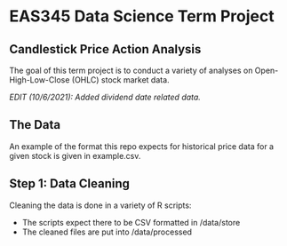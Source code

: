 # EAS345 Data Science Term Project
## Candlestick Price Action Analysis

The goal of this term project is to conduct a variety of analyses on Open-High-Low-Close (OHLC) stock market data.

_EDIT (10/6/2021): Added dividend date related data._

## The Data
An example of the format this repo expects for historical price data for a given stock is given in example.csv.

## Step 1: Data Cleaning
Cleaning the data is done in a variety of R scripts:
- The scripts expect there to be CSV formatted in /data/store
- The cleaned files are put into /data/processed

